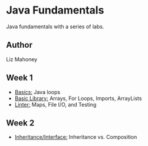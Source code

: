 # Java Fundamentals
 
Java fundamentals with a series of labs. 
 
## Author 

Liz Mahoney

## Week 1
- [Basics:](./basics/Main.java) Java loops
- [Basic Library:](./basiclibrary) Arrays, For Loops, Imports, ArrayLists
- [Linter:](./linter) Maps, File I/O, and Testing

## Week 2

- [Inheritance/Interface:](./inheritance) Inheritance vs. Composition








